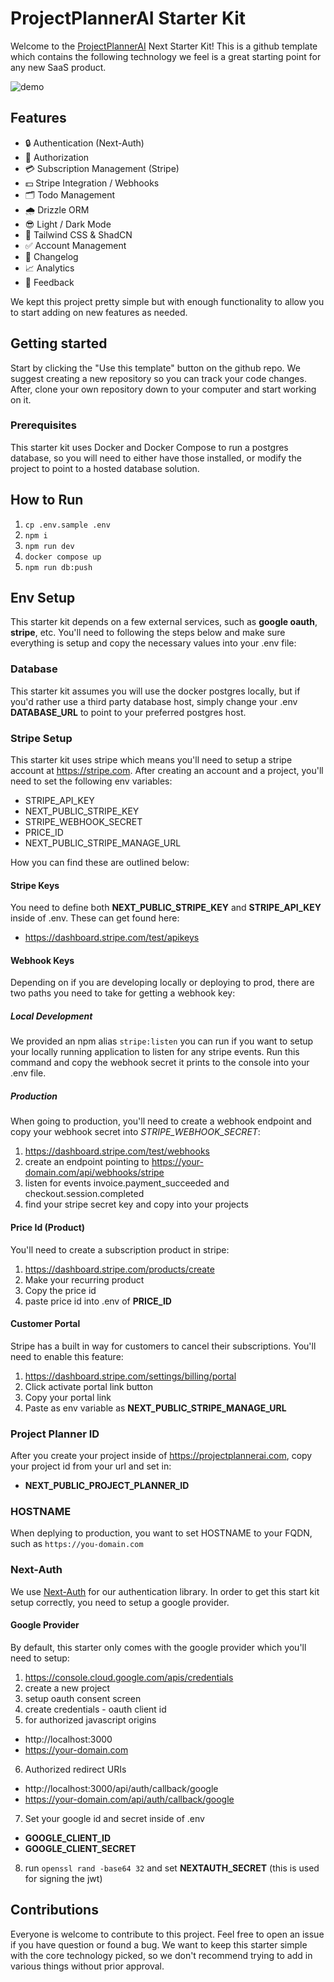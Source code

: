 # ProjectPlannerAI Starter Kit

Welcome to the [ProjectPlannerAI](https://projectplannerai.com) Next Starter Kit! This is a github template which contains the following technology we feel is a great starting point for any new SaaS product.


![demo](https://github.com/webdevcody/ppai-next-starter/assets/39573679/46f68cfd-5f85-4150-ace6-5a140ac5a3a5)


## Features
- 🔒 Authentication (Next-Auth)
- 🚨 Authorization
- 💳 Subscription Management (Stripe)
- 💵 Stripe Integration / Webhooks
- 🗂️ Todo Management
- 🌧️ Drizzle ORM
- 😎 Light / Dark Mode
- 🌟 Tailwind CSS & ShadCN
- ✅ Account Management
- 🔁 Changelog
- 📈 Analytics
- 💬 Feedback

We kept this project pretty simple but with enough functionality to allow you to start adding on new features as needed.

## Getting started

Start by clicking the "Use this template" button on the github repo. We suggest creating a new repository so you can track your code changes. After, clone your own repository down to your computer and start working on it.

### Prerequisites

This starter kit uses Docker and Docker Compose to run a postgres database, so you will need to either have those installed, or modify the project to point to a hosted database solution.

## How to Run

1. `cp .env.sample .env`
2. `npm i`
3. `npm run dev`
4. `docker compose up`
5. `npm run db:push`

## Env Setup

This starter kit depends on a few external services, such as **google oauth**, **stripe**, etc. You'll need to following the steps below and make sure everything is setup and copy the necessary values into your .env file:

### Database

This starter kit assumes you will use the docker postgres locally, but if you'd rather use a third party database host, simply change your .env **DATABASE_URL** to point to your preferred postgres host.

### Stripe Setup

This starter kit uses stripe which means you'll need to setup a stripe account at https://stripe.com. After creating an account and a project, you'll need to set the following env variables:

- STRIPE_API_KEY
- NEXT_PUBLIC_STRIPE_KEY
- STRIPE_WEBHOOK_SECRET
- PRICE_ID
- NEXT_PUBLIC_STRIPE_MANAGE_URL

How you can find these are outlined below:

#### Stripe Keys

You need to define both **NEXT_PUBLIC_STRIPE_KEY** and **STRIPE_API_KEY** inside of .env. These can get found here:

- https://dashboard.stripe.com/test/apikeys

#### Webhook Keys

Depending on if you are developing locally or deploying to prod, there are two paths you need to take for getting a webhook key:

##### Local Development

We provided an npm alias `stripe:listen` you can run if you want to setup your locally running application to listen for any stripe events. Run this command and copy the webhook secret it prints to the console into your .env file.

##### Production

When going to production, you'll need to create a webhook endpoint and copy your webhook secret into _STRIPE_WEBHOOK_SECRET_:

1. https://dashboard.stripe.com/test/webhooks
2. create an endpoint pointing to https://your-domain.com/api/webhooks/stripe
3. listen for events invoice.payment_succeeded and checkout.session.completed
4. find your stripe secret key and copy into your projects

#### Price Id (Product)

You'll need to create a subscription product in stripe:

1. https://dashboard.stripe.com/products/create
2. Make your recurring product
3. Copy the price id
4. paste price id into .env of **PRICE_ID**

#### Customer Portal

Stripe has a built in way for customers to cancel their subscriptions. You'll need to enable this feature:

1. https://dashboard.stripe.com/settings/billing/portal
2. Click activate portal link button
3. Copy your portal link
4. Paste as env variable as **NEXT_PUBLIC_STRIPE_MANAGE_URL**

### Project Planner ID

After you create your project inside of https://projectplannerai.com, copy your project id from your url and set in:

- **NEXT_PUBLIC_PROJECT_PLANNER_ID**

### HOSTNAME

When deplying to production, you want to set HOSTNAME to your FQDN, such as `https://you-domain.com`

### Next-Auth

We use [Next-Auth](https://next-auth.js.org/) for our authentication library. In order to get this start kit setup correctly, you need to setup a google provider.

#### Google Provider

By default, this starter only comes with the google provider which you'll need to setup:

1. https://console.cloud.google.com/apis/credentials
2. create a new project
3. setup oauth consent screen
4. create credentials - oauth client id
5. for authorized javascript origins

- http://localhost:3000
- https://your-domain.com

6. Authorized redirect URIs

- http://localhost:3000/api/auth/callback/google
- https://your-domain.com/api/auth/callback/google

7. Set your google id and secret inside of .env

- **GOOGLE_CLIENT_ID**
- **GOOGLE_CLIENT_SECRET**

8. run `openssl rand -base64 32` and set **NEXTAUTH_SECRET** (this is used for signing the jwt)

## Contributions
Everyone is welcome to contribute to this project. Feel free to open an issue if you have question or found a bug. We want to keep this starter simple with the core technology picked, so we don't recommend trying to add in various things without prior approval.
